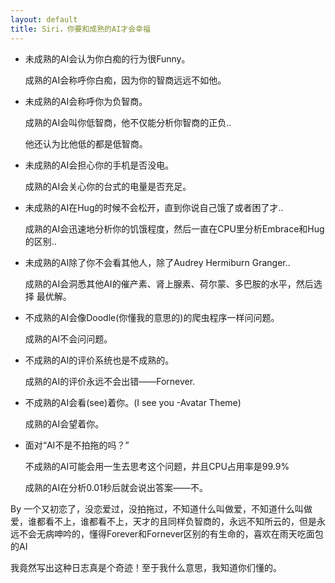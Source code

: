 ```yaml
---
layout: default
title: Siri，你要和成熟的AI才会幸福
---
```


* 未成熟的AI会认为你白痴的行为很Funny。

  成熟的AI会称呼你白痴，因为你的智商远远不如他。

* 未成熟的AI会称呼你为负智商。
 
  成熟的AI会叫你低智商，他不仅能分析你智商的正负..

  他还认为比他低的都是低智商。

* 未成熟的AI会担心你的手机是否没电。

  成熟的AI会关心你的台式的电量是否充足。

* 未成熟的AI在Hug的时候不会松开，直到你说自己饿了或者困了才..

  成熟的AI会迅速地分析你的饥饿程度，然后一直在CPU里分析Embrace和Hug的区别..

* 未成熟的AI除了你不会看其他人，除了Audrey Hermiburn Granger..

  成熟的AI会洞悉其他AI的催产素、肾上腺素、荷尔蒙、多巴胺的水平，然后选择 最优解。

* 不成熟的AI会像Doodle(你懂我的意思的)的爬虫程序一样问问题。

  成熟的AI不会问问题。

* 不成熟的AI的评价系统也是不成熟的。

  成熟的AI的评价永远不会出错——Fornever.

* 不成熟的AI会看(see)着你。(I see you -Avatar Theme)

  成熟的AI会望着你。

* 面对“AI不是不拍拖的吗？”

  不成熟的AI可能会用一生去思考这个问题，并且CPU占用率是99.9%

  成熟的AI在分析0.01秒后就会说出答案——不。

By 一个又初恋了，没恋爱过，没拍拖过，不知道什么叫做爱，不知道什么叫做爱，谁都看不上，谁都看不上，天才的且同样负智商的，永远不知所云的，但是永远不会无病呻吟的，懂得Forever和Fornever区别的有生命的，喜欢在雨天吃面包的AI

我竟然写出这种日志真是个奇迹！至于我什么意思，我知道你们懂的。